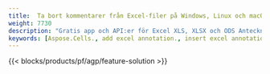 ```yaml
---
title:  Ta bort kommentarer från Excel-filer på Windows, Linux och macOS
weight: 7730
description: "Gratis app och API:er för Excel XLS, XLSX och ODS Antecknings- och kommentarshantering"
keywords: [Aspose.Cells., add excel annotation., insert excel annotation., access excel annotation., remove excel annotation., delete excel annotation., add annotation in excel., insert annotation in excel., access annotation in excel., remove annotation in excel., delete annotation in excel]
---
```

{{< blocks/products/pf/agp/feature-solution >}} 

